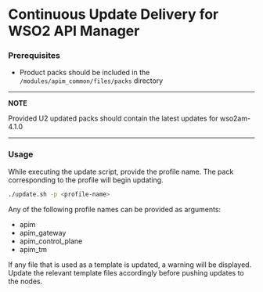 # Continuous Update Delivery for WSO2 API Manager

### Prerequisites
* Product packs should be included in the `/modules/apim_common/files/packs` directory

---
**NOTE**

Provided U2 updated packs should contain the latest updates for wso2am-4.1.0

---

### Usage
While executing the update script, provide the profile name. The pack corresponding to the profile will begin updating.
```bash
./update.sh -p <profile-name>
```
Any of the following profile names can be provided as arguments:
* apim
* apim_gateway
* apim_control_plane
* apim_tm

If any file that is used as a template is updated, a warning will be displayed. Update the relevant template files accordingly before pushing updates to the nodes.
